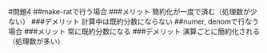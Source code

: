 #問題4
##make-ratで行う場合
###メリット
簡約化が一度で済む（処理数が少ない）
###デメリット
計算中は既約分数にならない
##numer, denomで行なう場合
###メリット
常に既約分数になる
###デメリット
演算ごとに簡約化される（処理数が多い）
